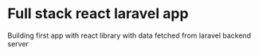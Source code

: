 # Full stack react laravel app
Building first app with react library with data fetched from laravel backend server
